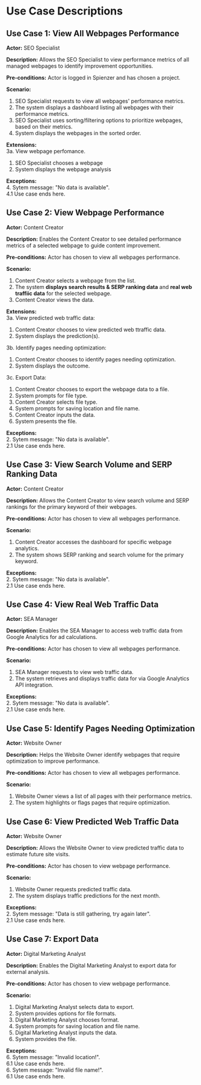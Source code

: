 # Use Case Descriptions 

## Use Case 1: View All Webpages Performance

**Actor:** SEO Specialist

**Description:** Allows the SEO Specialist to view performance metrics of all managed webpages to identify improvement opportunities.

**Pre-conditions:** Actor is logged in Spienzer and has chosen a project.

**Scenario:**
1. SEO Specialist requests to view all webpages' performance metrics.
2. The system displays a dashboard listing all webpages with their performance metrics.
3. SEO Specialist uses sorting/filtering options to prioritize webpages, based on their metrics.
4. System displays the webpages in the sorted order.

**Extensions:**<br />
3a. View webpage perfomance.
   1. SEO Specialist chooses a webpage
   2. System displays the webpage analysis 

**Exceptions:**<br />
4. Sytem message: "No data is available".<br />
4.1 Use case ends here.


## Use Case 2: View Webpage Performance

**Actor:** Content Creator

**Description:** Enables the Content Creator to see detailed performance metrics of a selected webpage to guide content improvement.

**Pre-conditions:** Actor has chosen to view all webpages performance.

**Scenario:**
1. Content Creator selects a webpage from the list.
2. The system **displays search results & SERP ranking data** and **real web traffiic data** for the selected webpage.
3. Content Creator views the data.

**Extensions:**<br />
3a. View predicted web traffic data:
   1. Content Creator chooses to view predicted web ttraffic data.
   2. System displays the prediction(s).

<!-- -->

3b. Identify pages needing optimization:
   1. Content Creator chooses to identify pages needing optimization.
   2. System displays the outcome.

<!-- -->

3c. Export Data:
   1. Content Creator chooses to export the webpage data to a file.
   2. System prompts for file type.
   3. Content Creator selects file type.
   4. System prompts for saving location and file name.
   5. Content Creator inputs the data.
   6. System presents the file.
      
**Exceptions:**<br />
2. Sytem message: "No data is available".<br />
2.1 Use case ends here.

## Use Case 3: View Search Volume and SERP Ranking Data

**Actor:** Content Creator

**Description:** Allows the Content Creator to view search volume and SERP rankings for the primary keyword of their webpages.

**Pre-conditions:** Actor has chosen to view all webpages performance.

**Scenario:**
1. Content Creator accesses the dashboard for specific webpage analytics.
2. The system shows SERP ranking and search volume for the primary keyword.

**Exceptions:**<br />
2. Sytem message: "No data is available".<br />
2.1 Use case ends here.

## Use Case 4: View Real Web Traffic Data

**Actor:** SEA Manager

**Description:** Enables the SEA Manager to access web traffic data from Google Analytics for ad calculations.

**Pre-conditions:** Actor has chosen to view all webpages performance.

**Scenario:**
1. SEA Manager requests to view web traffic data.
2. The system retrieves and displays traffic data for via Google Analytics API integration.

**Exceptions:**<br />
2. Sytem message: "No data is available".<br />
2.1 Use case ends here.

## Use Case 5: Identify Pages Needing Optimization

**Actor:** Website Owner

**Description:** Helps the Website Owner identify webpages that require optimization to improve performance.

**Pre-conditions:** Actor has chosen to view all webpages performance.

**Scenario:**
1. Website Owner views a list of all pages with their performance metrics.
2. The system highlights or flags pages that require optimization.


## Use Case 6: View Predicted Web Traffic Data

**Actor:** Website Owner

**Description:** Allows the Website Owner to view predicted traffic data to estimate future site visits.

**Pre-conditions:** Actor has chosen to view webpage performance.

**Scenario:**
1. Website Owner requests predicted traffic data.
2. The system displays traffic predictions for the next month.

**Exceptions:**<br />
2. Sytem message: "Data is still gathering, try again later".<br />
2.1 Use case ends here.

## Use Case 7: Export Data

**Actor:** Digital Marketing Analyst

**Description:** Enables the Digital Marketing Analyst to export data for external analysis.

**Pre-conditions:** Actor has chosen to view webpage performance.

**Scenario:**
1. Digital Marketing Analyst selects data to export.
2. System provides options for file formats.
3. Digital Marketing Analyst chooses format.
4. System prompts for saving location and file name.
5. Digital Marketing Analyst inputs the data.
6. System provides the file.

**Exceptions:**<br />
6. Sytem message: "Invalid location!".<br />
6.1 Use case ends here.<br />
6. Sytem message: "Invalid file name!".<br />
6.1 Use case ends here.

